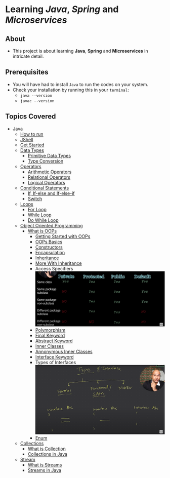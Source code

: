 # Learning _Java_, _Spring_ and _Microservices_

## About

- This project is about learning **Java**, **Spring** and **Microservices** in intricate detail.

## Prerequisites

- You will have had to install `Java` to run the codes on your system.
- Check your installation by running this in your `terminal`:
  - `java --version`
  - `javac --version`

## Topics Covered

- Java
  - [How to run](Java/HowToRun.md)
  - [JShell](Java/Jshell.md)
  - [Get Started](Java/HelloWorld/HelloWorld.java)
  - [Data Types](Java/DataTypes/)
    - [Primitive Data Types](Java/DataTypes/PrimitiveDataTypes.java)
    - [Type Conversion](Java/DataTypes/TypeConversion.java)
  - [Operators](Java/Operators/)
    - [Arithmetic Operators](Java/Operators/ArithmeticOperators.java)
    - [Relational Operators](Java/Operators/RelationalOperators.java)
    - [Logical Operators](Java/Operators/LogicalOperators.java)
  - [Conditional Statements](Java/ConditionalStatements/)
    - [If, If-else and If-else-if](Java/ConditionalStatements/IfStatementsAndItsTypes.java)
    - [Switch](Java/ConditionalStatements/SwitchStatements.java)
  - [Loops](Java/Loops/)
    - [For Loop](Java/Loops/ForLoop.java)
    - [While Loop](Java/Loops/WhileLoop.java)
    - [Do While Loop](Java/Loops/DoWhileLoop.java)
  - [Object Oriented Programming](Java/ObjectOrientedProgramming/)
    - [What is OOPs](Java/ObjectOrientedProgramming/OOPs.md)
      - [Getting Started with OOPs](Java/ObjectOrientedProgramming/GetStarted.java)
      - [OOPs Basics](Java/ObjectOrientedProgramming/OOPsBasics.java)
      - [Constructors](Java/ObjectOrientedProgramming/ConstructorsInJava.java)
      - [Encapsulation](Java/ObjectOrientedProgramming/EncapsulationInJava.java)
      - [Inheritance](Java/ObjectOrientedProgramming/InheritanceInJava.java)
      - [More With Inheritance](Java/ObjectOrientedProgramming/MoreWithInheritance.java)
      - Access Specifiers
        ![AccessSpecifiers](Java/assets/Access%20Specifiers.png)
      - [Polymorphism](Java/ObjectOrientedProgramming/PolymorphismInJava.java)
      - [Final Keyword](Java/ObjectOrientedProgramming/FinalKeywordInJava.java)
      - [Abstract Keyword](Java/ObjectOrientedProgramming/AbstractKeywordInJava.java)
      - [Inner Classes](Java/ObjectOrientedProgramming/InnerClassesInJava.java)
      - [Annonymous Inner Classes](Java/ObjectOrientedProgramming/AnonymousInnerClassesInJava.java)
      - [Interface Keyword](Java/ObjectOrientedProgramming/InterfaceKeywordInJava.java)
      - Types of Interfaces
        ![Types of Interfaces](Java/assets/Types%20of%20Interfaces.png)
      - [Enum](Java/ObjectOrientedProgramming/EnumsInJava.java)
  - [Collections](Java/Collections/)
    - [What is Collection](Java/Collections/Collections.md)
    - [Collections in Java](Java/Collections/CollectionsInJava.java)
  - [Stream](Java/Streams/)
    - [What is Streams](Java/Streams/Streams.md)
    - [Streams in Java](Java/Streams/StreamsInJava.java)
